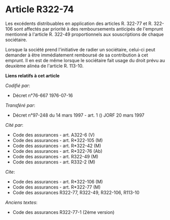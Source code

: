 # Article R322-74

Les excédents distribuables en application des articles R. 322-77 et R. 322-106 sont affectés par priorité à des
remboursements anticipés de l'emprunt mentionné à l'article R. 322-49 proportionnels aux souscriptions de chaque sociétaire.

Lorsque la société prend l'initiative de radier un sociétaire, celui-ci peut demander à être immédiatement remboursé de sa
contribution à cet emprunt. Il en est de même lorsque le sociétaire fait usage du droit prévu au deuxième alinéa de l'article
R. 113-10.

**Liens relatifs à cet article**

_Codifié par_:

  - Décret n°76-667 1976-07-16

_Transféré par_:

  - Décret n°97-248 du 14 mars 1997 - art. 1 () JORF 20 mars 1997

_Cité par_:

  - Code des assurances - art. A322-6 (V)
  - Code des assurances - art. R*322-105 (M)
  - Code des assurances - art. R*322-42 (M)
  - Code des assurances - art. R*322-76 (Ab)
  - Code des assurances - art. R322-49 (M)
  - Code des assurances - art. R332-2 (M)

_Cite_:

  - Code des assurances - art. R*322-106 (M)
  - Code des assurances - art. R*322-77 (M)
  - Code des assurances R322-77, R322-49, R322-106, R113-10

_Anciens textes_:

  - Code des assurances R322-77-1 (2ème version)

